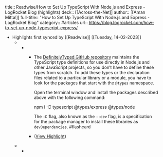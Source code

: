 title:: Readwise/How to Set Up TypeScript With Node.js and Express - LogRocket Blog (highlights)
deck:: [[Across-the-Net]]
author:: [[Aman Mittal]]
full-title:: "How to Set Up TypeScript With Node.js and Express - LogRocket Blog"
category:: #articles
url:: https://blog.logrocket.com/how-to-set-up-node-typescript-express/

- Highlights first synced by [[Readwise]] [[Tuesday, 14-02-2023]]
	- -
		- The [DefinitelyTyped GitHub repository](https://github.com/DefinitelyTyped/DefinitelyTyped) maintains the TypeScript type definitions for use directly in Node.js and other JavaScript projects, so you don’t have to define these types from scratch. To add these types or the declaration files related to a particular library or a module, you have to look for the packages that start with the `@types` namespace.
		  
		  Open the terminal window and install the packages described above with the following command:
		  
		  npm i -D typescript @types/express @types/node
		  
		  The `-D` flag, also known as the `--dev` flag, is a specification for the package manager to install these libraries as `devDependencies`. #flashcard
		- ([View Highlight](https://read.readwise.io/read/01gs7z7vammdh7p4e4aywaczjn))
	- -